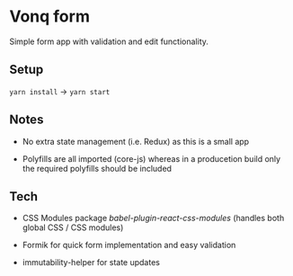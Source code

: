 # Vonq form

Simple form app with validation and edit functionality.

## Setup
`yarn install` -> `yarn start`

## Notes
- No extra state management (i.e. Redux) as this is a small app  

- Polyfills are all imported (core-js) whereas in a producetion build only the required polyfills should be included  

## Tech
* CSS Modules package *babel-plugin-react-css-modules* (handles both global CSS / CSS modules)

* Formik for quick form implementation and easy validation

* immutability-helper for state updates
